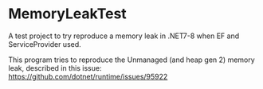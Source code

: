 # MemoryLeakTest
A test project to try reproduce a memory leak in .NET7-8 when EF and ServiceProvider used.

This program tries to reproduce the Unmanaged (and heap gen 2) memory leak, described in this issue: https://github.com/dotnet/runtime/issues/95922
